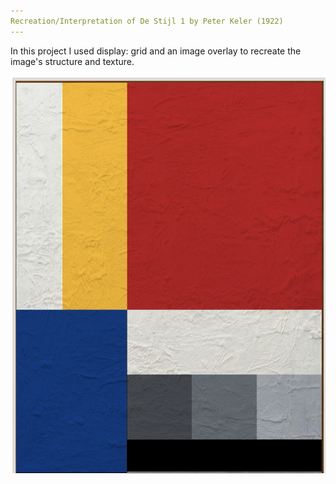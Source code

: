```yaml
---
Recreation/Interpretation of De Stijl 1 by Peter Keler (1922)
---
```


In this project I used display: grid and an image overlay to recreate the image's structure and texture.

![De Stijl 1 - Interpretation](Bild.jpeg)
